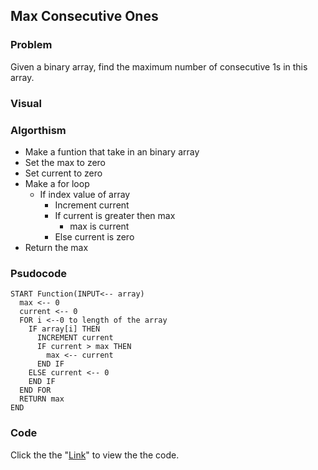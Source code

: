 ## Max Consecutive Ones

### Problem
Given a binary array, find the maximum number of consecutive 1s in this array.

### Visual

### Algorthism
* Make a funtion that take in an binary array
* Set the max to zero
* Set current to zero
* Make a for loop
  * If index value of array
    * Increment current
    * If current is greater then max
      * max is current
    * Else current is zero
* Return the max

### Psudocode
````
START Function(INPUT<-- array)
  max <-- 0
  current <-- 0
  FOR i <--0 to length of the array
    IF array[i] THEN 
      INCREMENT current
      IF current > max THEN 
        max <-- current
      END IF
    ELSE current <-- 0
    END IF
  END FOR
  RETURN max
END
````
### Code
Click the the "[Link](maxConsecitiveOne.js)" to view the the code. 